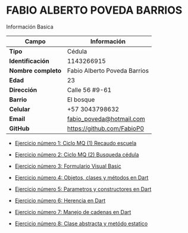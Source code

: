 # FABIO ALBERTO POVEDA BARRIOS
Información Basica

| Campo | Información |
| --- | --- |
| **Tipo** | Cédula |
| **Identificación** | 1143266915 |
| **Nombre completo** | Fabio Alberto Poveda Barrios |
| **Edad** | 23 |
| **Dirección** | Calle 56 #9-61 |
| **Barrio** | El bosque |
| **Celular** | +57 3043798632 |
| **Email** | fabio_poveda@hotmail.com |
| **GitHub** | https://github.com/FabioP0 |

- [Ejercicio número 1:  Ciclo MQ (1) Recaudo escuela](/fabio_poveda/aporte_estudiante/README.MD)

- [Ejercicio número 2: Ciclo MQ (2) Busqueda cédula](/fabio_poveda/busqueda_cedula/README.MD)

- [Ejercicio número 3: Formulario Visual Basic](/fabio_poveda/formulario/README.MD)

- [Ejercicio número 4: Objetos, clases y métodos en Dart](/fabio_poveda/operaciones_dart/README.MD)

- [Ejercicio número  5: Parametros y constructores en Dart](/fabio_poveda/constructores_dart/README.MD)

- [Ejercicio número  6: Herencia en Dart](/fabio_poveda/herencia_dart/README.MD)

- [Ejercicio número  7: Manejo de cadenas en Dart](/fabio_poveda/cadenas_dart/README.MD)

- [Ejercicio número  8: Clase abstracta y metódo estatico](/fabio_poveda/abstracto_estatico/README.MD)